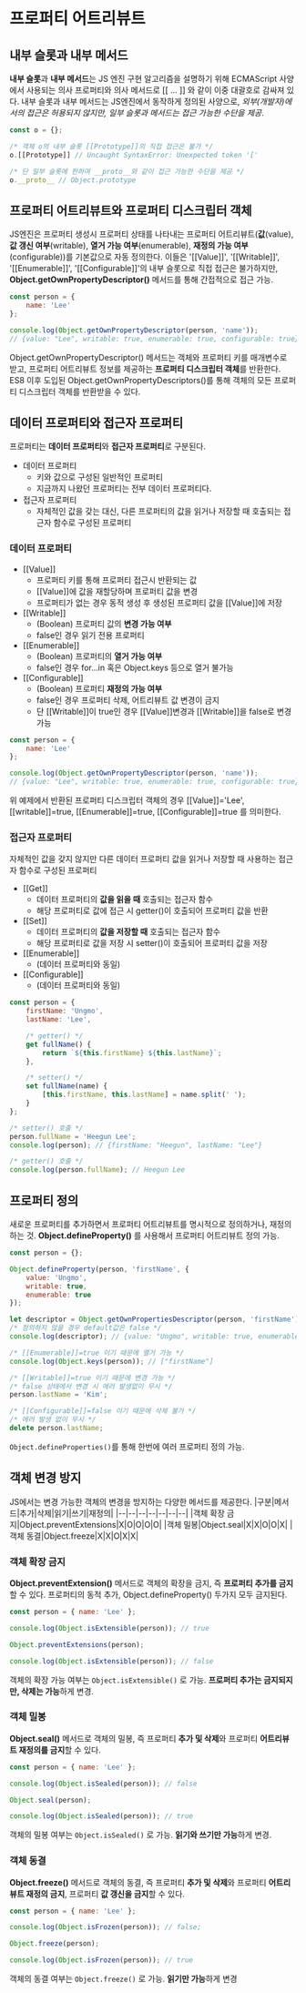 # 프로퍼티 어트리뷰트
## 내부 슬롯과 내부 메서드
**내부 슬롯**과 **내부 메서드**는 JS 엔진 구현 알고리즘을 설명하기 위해 ECMAScript 사양에서 사용되는 의사 프로퍼티와 의사 메서드로 [[ ... ]] 와 같이 이중 대괄호로 감싸져 있다. 내부 슬롯과 내부 메서드는 JS엔진에서 동작하게 정의된 사양으로, *외부(개발자)에서의 접근은 허용되지 않지만, 일부 슬롯과 메서드는 접근 가능한 수단을 제공*.
```javascript
const o = {};

/* 객체 o의 내부 슬롯 [[Prototype]]의 직접 접근은 불가 */
o.[[Prototype]] // Uncaught SyntaxError: Unexpected token '['

/* 단 일부 슬롯에 한하여 __proto__와 같이 접근 가능한 수단을 제공 */
o.__proto__ // Object.prototype
```

## 프로퍼티 어트리뷰트와 프로퍼티 디스크립터 객체
JS엔진은 프로퍼티 생성시 프로퍼티 상태를 나타내는 프로퍼티 어트리뷰트(**값**(value), **값 갱신 여부**(writable), **열거 가능 여부**(enumerable), **재정의 가능 여부**(configurable))를 기본값으로 자동 정의한다. 이들은 '[[Value]]', '[[Writable]]', '[[Enumerable]]', '[[Configurable]]'의 내부 슬롯으로 직접 접근은 불가하지만, **Object.getOwnPropertyDescriptor()** 메서드를 통해 간접적으로 접근 가능.
```javascript
const person = {
    name: 'Lee'
};

console.log(Object.getOwnPropertyDescriptor(person, 'name'));
// {value: "Lee", writable: true, enumerable: true, configurable: true}
```
Object.getOwnPropertyDescriptor() 메서드는 객체와 프로퍼티 키를 매개변수로 받고, 프로퍼티 어트리뷰트 정보를 제공하는 **프로퍼티 디스크립터 객체**를 반환한다. ES8 이후 도입된 Object.getOwnPropertyDescriptors()를 통해 객체의 모든 프로퍼티 디스크립터 객체를 반환받을 수 있다.

## 데이터 프로퍼티와 접근자 프로퍼티
프로퍼티는 **데이터 프로퍼티**와 **접근자 프로퍼티**로 구분된다.
- 데이터 프로퍼티
  - 키와 값으로 구성된 일반적인 프로퍼티
  - 지금까지 나왔던 프로퍼티는 전부 데이터 프로퍼티다.
- 접근자 프로퍼티
  - 자체적인 값을 갖는 대신, 다른 프로퍼티의 값을 읽거나 저장할 때 호출되는 접근자 함수로 구성된 프로퍼티

### 데이터 프로퍼티
- [[Value]]
  - 프로퍼티 키를 통해 프로퍼티 접근시 반환되는 값
  - [[Value]]에 값을 재할당하며 프로퍼티 값을 변경
  - 프로퍼티가 없는 경우 동적 생성 후 생성된 프로퍼티 값을 [[Value]]에 저장
- [[Writable]]
  - (Boolean) 프로퍼티 값의 **변경 가능 여부**
  - false인 경우 읽기 전용 프로퍼티
- [[Enumerable]]
  - (Boolean) 프로퍼티의 **열거 가능 여부**
  - false인 경우 for...in 혹은 Object.keys 등으로 열거 불가능
- [[Configurable]]
  - (Boolean) 프로퍼티 **재정의 가능 여부**
  - false인 경우 프로퍼티 삭제, 어트리뷰트 값 변경이 금지
  - 단 [[Writable]]이 true인 경우 [[Value]]변경과 [[Writable]]을 false로 변경가능
```javascript
const person = {
    name: 'Lee'
};

console.log(Object.getOwnPropertyDescriptor(person, 'name'));
// {value: "Lee", writable: true, enumerable: true, configurable: true}
```
위 예제에서 반환된 프로퍼티 디스크립터 객체의 경우 [[Value]]='Lee', [[writable]]=true, [[Enumerable]]=true, [[Configurable]]=true 를 의미한다.

### 접근자 프로퍼티
자체적인 값을 갖지 않지만 다른 데이터 프로퍼티 값을 읽거나 저장할 때 사용하는 접근자 함수로 구성된 프로퍼티
- [[Get]]
  - 데이터 프로퍼티의 **값을 읽을 때** 호출되는 접근자 함수
  - 해당 프로퍼티로 값에 접근 시 getter()이 호출되어 프로퍼티 값을 반환
- [[Set]]
  - 데이터 프로퍼티의 **값을 저장할 때** 호출되는 접근자 함수
  - 해당 프로퍼티로 값을 저장 시 setter()이 호출되어 프로퍼티 값을 저장
- [[Enumerable]]
  - (데이터 프로퍼티와 동일)
- [[Configurable]]
  - (데이터 프로퍼티와 동일)

```javascript
const person = {
    firstName: 'Ungmo',
    lastName: 'Lee',

    /* getter() */
    get fullName() {
        return `${this.firstName} ${this.lastName}`;
    },

    /* setter() */
    set fullName(name) {
        [this.firstName, this.lastName] = name.split(' ');
    }
};

/* setter() 호출 */
person.fullName = 'Heegun Lee';
console.log(person); // {firstName: "Heegun", lastName: "Lee"}

/* getter() 호출 */
console.log(person.fullName); // Heegun Lee
```

## 프로퍼티 정의
새로운 프로퍼티를 추가하면서 프로퍼티 어트리뷰트를 명시적으로 정의하거나, 재정의 하는 것. **Object.defineProperty()** 를 사용해서 프로퍼티 어트리뷰트 정의 가능.
```javascript
const person = {};

Object.defineProperty(person, 'firstName', {
    value: 'Ungmo',
    writable: true,
    enumerable: true
});

let descriptor = Object.getOwnPropertiesDescriptor(person, 'firstName');
/* 정의하지 않을 경우 default값은 false */
console.log(descriptor); // {value: "Ungmo", writable: true, enumerable: true, configurable: false}

/* [[Enumerable]]=true 이기 때문에 열거 가능 */
console.log(Object.keys(person)); // ["firstName"]

/* [[Writable]]=true 이기 때문에 변경 가능 */
/* false 상태에서 변경 시 에러 발생없이 무시 */
person.lastName = 'Kim';

/* [[Configurable]]=false 이기 때문에 삭제 불가 */
/* 에러 발생 없이 무시 */
delete person.lastName;
```
```Object.defineProperties()```를 통해 한번에 여러 프로퍼티 정의 가능.

## 객체 변경 방지
JS에서는 변경 가능한 객체의 변경을 방지하는 다양한 메서드를 제공한다.
|구분|메서드|추가|삭제|읽기|쓰기|재정의|
|--|--|--|--|--|--|--|
|객체 확장 금지|Object.preventExtensions|X|O|O|O|O|
|객체 밀봉|Object.seal|X|X|O|O|X|
|객체 동결|Object.freeze|X|X|O|X|X|

### 객체 확장 금지
**Object.preventExtension()** 메서드로 객체의 확장을 금지, 즉 **프로퍼티 추가를 금지**할 수 있다. 프로퍼티의 동적 추가, Object.defineProperty() 두가지 모두 금지된다.
```javascript
const person = { name: 'Lee' };

console.log(Object.isExtensible(person)); // true

Object.preventExtensions(person);

console.log(Object.isExtensible(person)); // false
```
객체의 확장 가능 여부는 ```Object.isExtensible()``` 로 가능. **프로퍼티 추가는 금지되지만, 삭제는 가능**하게 변경.

### 객체 밀봉
**Object.seal()** 메서드로 객체의 밀봉, 즉 프로퍼티 **추가 및 삭제**와 프로퍼티 **어트리뷰트 재정의를 금지**할 수 있다.
```javascript
const person = { name: 'Lee' };

console.log(Object.isSealed(person)); // false

Object.seal(person);

console.log(Object.isSealed(person)); // true
```
객체의 밀봉 여부는 ```Object.isSealed()``` 로 가능. **읽기와 쓰기만 가능**하게 변경.

### 객체 동결
**Object.freeze()** 메서드로 객체의 동결, 즉 프로퍼티 **추가 및 삭제**와 프로퍼티 **어트리뷰트 재정의 금지**, 프로퍼티 **값 갱신을 금지**할 수 있다.
```javascript
const person = { name: 'Lee' };

console.log(Object.isFrozen(person)); // false;

Object.freeze(person);

console.log(Object.isFrozen(person)); // true
```
객체의 동결 여부는 ```Object.freeze()``` 로 가능. **읽기만 가능**하게 변경